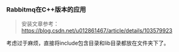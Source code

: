 ### Rabbitmq在C++版本的应用

> 安装文章参考：https://blog.csdn.net/u012861467/article/details/103579923

考虑过于麻烦，直接将include包含目录和lib目录都放在文件夹下了。